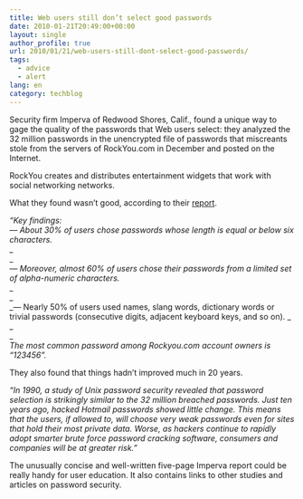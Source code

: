 ```yaml
---
title: Web users still don’t select good passwords
date: 2010-01-21T20:49:00+00:00
layout: single
author_profile: true
url: 2010/01/21/web-users-still-dont-select-good-passwords/
tags:
  - advice
  - alert
lang: en
category: techblog
---
```

Security firm Imperva of Redwood Shores, Calif., found a unique way to gage the quality of the passwords that Web users select: they analyzed the 32 million passwords in the unencrypted file of passwords that miscreants stole from the servers of RockYou.com in December and posted on the Internet.

RockYou creates and distributes entertainment widgets that work with social networking networks.

What they found wasn’t good, according to their [report](http://www.imperva.com/docs/WP_Consumer_Password_Worst_Practices.pdf).

_“Key findings:_  
_— About 30% of users chose passwords whose length is equal or below six characters._  
_  
_  
_— Moreover, almost 60% of users chose their passwords from a limited set of alpha-numeric characters._  
_  
_  
_— Nearly 50% of users used names, slang words, dictionary words or trivial passwords (consecutive digits, adjacent keyboard keys, and so on). _  
_  
_  
_The most common password among Rockyou.com account owners is “123456”._

They also found that things hadn’t improved much in 20 years.

_“In 1990, a study of Unix password security revealed that password selection is strikingly similar to the 32 million breached passwords. Just ten years ago, hacked Hotmail passwords showed little change. This means that the users, if allowed to, will choose very weak passwords even for sites that hold their most private data. Worse, as hackers continue to rapidly adopt smarter brute force password cracking software, consumers and companies will be at greater risk.”_

The unusually concise and well-written five-page Imperva report could be really handy for user education. It also contains links to other studies and articles on password security.